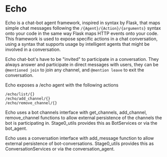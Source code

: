 # Echo 

Echo is a chat-bot agent framework, inspired in syntax by Flask, that maps simple chat messages following the ``/{Agent}/{Action}/{arguments}`` syntax onto your code in the same way Flask maps HTTP events onto your code. This framework is used to expose specific actions in a chat conversation, using a syntax that supports usage by intelligent agents that might be involved in a conversation.

Echo chat-bot's have to be "invited" to participate in a conversation. They always answer and participate in direct messages with users, they can be ``@mentioned join`` to join any channel, and ``@mention leave`` to exit the conversation. 

Echo exposes a /echo agent with the following actions
```
/echo/list/{}
/echo/add_channel/{}
/echo/remove_channel/{}
```

Echo uses a bot channels interface with get_channels, add_channel, remove_channel functions to allow external persistence of the channels the bot is participating in. Stage0_utils provides this as BotServices or via the bot_agent. 

Echo uses a conversation interface with add_message function to allow external persistence of bot-conversations. Stage0_utils provides this as ConversationServices or via the conversation_agent.
